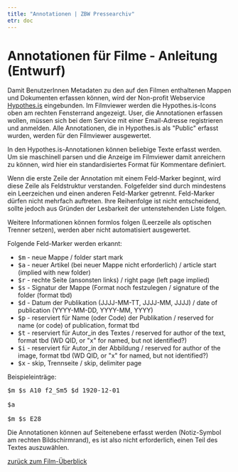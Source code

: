 ```yaml
---
title: "Annotationen | ZBW Pressearchiv"
etr: doc
---
```


# Annotationen für Filme - Anleitung (Entwurf)

Damit BenutzerInnen Metadaten zu den auf den Filmen enthaltenen Mappen und
Dokumenten erfassen können, wird der Non-profit Webservice
[Hypothes.is](https://web.hypothes.is/) eingebunden. Im Filmviewer werden die
Hypothes.is-Icons oben am rechten Fensterrand angezeigt. User, die Annotationen
erfassen wollen, müssen sich bei dem Service mit einer Email-Adresse
registrieren und anmelden. Alle Annotationen, die in Hypothes.is als "Public"
erfasst wurden, werden für den Filmviewer ausgewertet.

In den Hypothes.is-Annotationen können beliebige Texte erfasst werden. Um
sie maschinell parsen und die Anzeige im Filmviewer damit anreichern zu können,
wird hier ein standardisiertes Format für Kommentare definiert.

Wenn die erste Zeile der Annotation mit einem Feld-Marker beginnt, wird
diese Zeile als Feldstruktur verstanden. Folgefelder sind durch mindestens ein
Leerzeichen und einen anderen Feld-Marker getrennt. Feld-Marker dürfen nicht
mehrfach auftreten. Ihre Reihenfolge ist nicht entscheidend, sollte jedoch aus
Gründen der Lesbarkeit der untenstehenden Liste folgen.

Weitere Informationen können formlos folgen (Leerzeile als optischen Trenner
setzen), werden aber nicht automatisiert ausgewertet.

Folgende Feld-Marker werden erkannt:

- <tt>$m</tt> - neue Mappe / folder start mark
- <tt>$a</tt> - neuer Artikel (bei neuer Mappe nicht erforderlich) / article start (implied with new folder)
- <tt>$r</tt> - rechte Seite (ansonsten links) / right page (left page implied)
- <tt>$s</tt> - Signatur der Mappe (Format noch festzulegen / signature of the folder (format tbd)
- <tt>$d</tt> - Datum der Publikation (JJJJ-MM-TT, JJJJ-MM, JJJJ) / date of publication (YYYY-MM-DD, YYYY-MM, YYYY)
- <tt>$p</tt> - reserviert für Name (oder Code) der Publikation / reserved for name (or code) of publication, format tbd
- <tt>$t</tt> - reserviert für Autor_in des Textes / reserved for author of the text, format tbd (WD QID, or "x" for named, but not identified?)
- <tt>$i</tt> - reserviert für Autor_in der Abbildung / reserved for author of the image, format tbd (WD QID, or "x" for named, but not identified?)
- <tt>$x</tt> - skip, Trennseite / skip, delimiter page

Beispieleinträge:

<pre>
$m $s A10 f2_Sm5 $d 1920-12-01

$a

$m $s E28
</pre>

Die Annotationen können auf Seitenebene erfasst werden (Notiz-Symbol am
rechten Bildschirmrand), es ist also nicht erforderlich, einen Teil des Textes
auszuwählen.

[zurück zum Film-Überblick](.)

